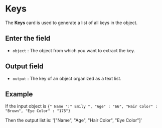 # Keys

The <strong>Keys</strong><strong> </strong> card is used to generate a list of all keys in the object.

## Enter the field

- `object` : The object from which you want to extract the key.

## Output field

- `output` : The key of an object organized as a text list.

## Example

If the input object is ` {" Name ":" Emily ", "Age" : "66", "Hair Color" : "Brown", "Eye Color" : "175"} `

Then the output list is: '["Name", "Age", "Hair Color", "Eye Color"]'